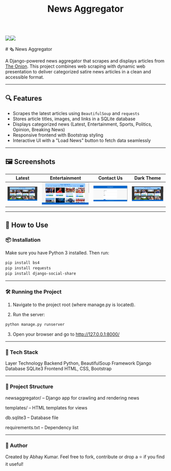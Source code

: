 

</p>
<h1 align = 'center'>News Aggregator</h1>
<br>

<br>

[![](https://img.shields.io/badge/Made_with-Python3-blue?style=for-the-badge&logo=python)](https://www.python.org "Python3")[![](https://img.shields.io/badge/Made_with-Django-blue?style=for-the-badge&logo=django)](https://www.djangoproject.com/ "Django")

</p>
# 🗞️ News Aggregator

A Django-powered news aggregator that scrapes and displays articles from [The Onion](https://www.theonion.com). This project combines web scraping with dynamic web presentation to deliver categorized satire news articles in a clean and accessible format.

---

## 🔍 Features

- Scrapes the latest articles using `BeautifulSoup` and `requests`
- Stores article titles, images, and links in a SQLite database
- Displays categorized news (Latest, Entertainment, Sports, Politics, Opinion, Breaking News)
- Responsive frontend with Bootstrap styling
- Interactive UI with a "Load News" button to fetch data seamlessly

---

## 🖼️ Screenshots

| Latest | Entertainment | Contact Us | Dark Theme |
|--------|---------------|------------|------------|
| ![Latest](Picture1.png) | ![Entertainment](Picture2.png) | ![Contact](Picture3.png) | ![Dark Theme](Picture4.png) |

---

## 🚀 How to Use

### 📦 Installation

Make sure you have Python 3 installed. Then run:

```bash
pip install bs4
pip install requests
pip install django-social-share
```
---

### **🛠️ Running the Project**

1. Navigate to the project root (where manage.py is located).

2. Run the server:

```bash
python manage.py runserver
```

3. Open your browser and go to
 http://127.0.0.1:8000/

---

### **🧰 Tech Stack**
Layer	Technology
Backend	Python, BeautifulSoup
Framework	Django
Database	SQLite3
Frontend	HTML, CSS, Bootstrap

---

### **📁 Project Structure**

newsaggregator/ – Django app for crawling and rendering news

templates/ – HTML templates for views

db.sqlite3 – Database file

requirements.txt – Dependency list

---

### **👤 Author**
Created by Abhay Kumar. Feel free to fork, contribute or drop a ⭐ if you find it useful!
